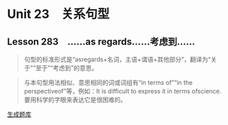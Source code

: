 ﻿ # Unit 23　关系句型
 ## Lesson 283　……as regards……考虑到……
 
> 句型的标准形式是“asregards+名词，主语+谓语+其他部分”，翻译为“关于”“至于”“考虑到”的意思。

> 与本句型用法相似、意思相同的词或词组有“in terms of”“in the perspectiveof”等，例如：It is difficult to express it in terms ofscience.要用科学的字眼来表达它是很困难的。


 [生成题库](./question/f283.json)
